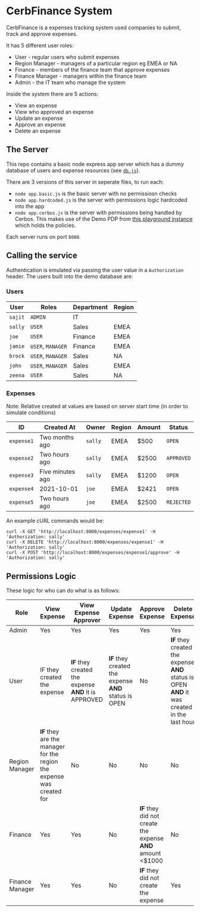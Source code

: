# **CerbFinance** System

CerbFinance is a expenses tracking system used companies to submit, track and approve expenses.

It has 5 different user roles:

- User - regular users who submit expenses
- Region Manager - managers of a particular region eg EMEA or NA
- Finance - members of the finance team that approve expenses
- Finance Manager - managers within the finance team
- Admin - the IT team who manage the system

Inside the system there are 5 actions:

- View an expense
- View who approved an expense
- Update an expense
- Approve an expense
- Delete an expense


## The Server

This repo contains a basic node express app server which has a dummy database of users and expense resources (see [`db.js`](./db.js)).

There are 3 versions of this server in seperate files, to run each:

- `node app.basic.js` is the basic server with no permissiosn checks
- `node app.hardcoded.js` is the server with permissions logic hardcoded into the app
- `node app.cerbos.js` is the server with permissions being handled by Cerbos. This makes use of the Demo PDP from [this playground instance](https://play.cerbos.dev/p/XhkOi82fFKk3YW60e2c806Yvm0trKEje) which holds the policies.

Each server runs on port `8000`.

## Calling the service

Authentication is emulated via passing the user value in a `Authorization` header. The users built into the demo database are:

### Users

| User | Roles | Department | Region |
| ---  | --- | --- | --- |
| `sajit` | `ADMIN` | IT | |
| `sally` | `USER` | Sales | EMEA |
| `joe` | `USER` | Finance | EMEA |
| `jamie` | `USER`, `MANAGER` | Finance | EMEA |
| `brock` | `USER`, `MANAGER` | Sales | NA |
| `john` | `USER`, `MANAGER` | Sales | EMEA |
| `zeena` | `USER` | Sales | NA |

### Expenses
Note: Relative created at values are based on server start time (in order to simulate conditions)

| ID | Created At | Owner | Region | Amount | Status | 
| -- | --------- | --- | --- | --- | --- |
| `expense1` | Two months ago | `sally` | EMEA | $500 | `OPEN` |
| `expense2` | Two hours ago | `sally` | EMEA | $2500 | `APPROVED` |
| `expense3` | Five minutes ago | `sally` | EMEA | $1200 | `OPEN` |
| `expense4` | 2021-10-01 | `joe` | EMEA | $2421 | `OPEN` |
| `expense5` | Two hours ago | `joe` | EMEA | $2500 | `REJECTED` |

An example cURL commands would be:

```
curl -X GET 'http://localhost:8000/expenses/expense1' -H 'Authorization: sally'
curl -X DELETE 'http://localhost:8000/expenses/expense1' -H 'Authorization: sally'
curl -X POST 'http://localhost:8000/expenses/expense1/approve' -H 'Authorization: sally'
```

## Permissions Logic
These logic for who can do what is as follows:
 
| Role      | View Expense | View Expense Approver | Update Expense | Approve Expense | Delete Expense |
| ----------- | ----------- | --- | --- | --- | --- |
| Admin     | Yes          | Yes | Yes | Yes | Yes |
| User      | IF they created the expense | __IF__ they created the expense __AND__ it is APPROVED  | __IF__ they created the expense __AND__ status is OPEN  | No | __IF__ they created the expense __AND__ status is OPEN __AND__ it was created in the last hour |
| Region Manager |  __IF__ they are the manager for the region the expense was created for | No | No | No | No |
| Finance | Yes | Yes | No | __IF__ they did not create the expense __AND__ amount <$1000 | No |
| Finance Manager | Yes | Yes | No | __IF__ they did not create the expense | Yes |

